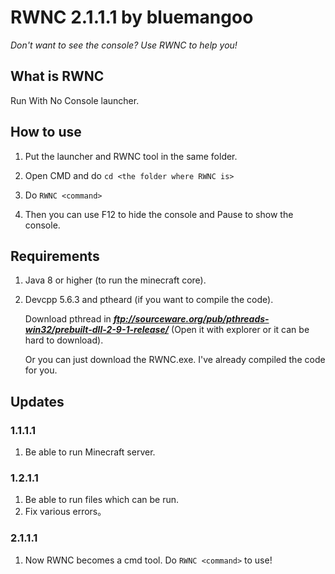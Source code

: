 # RWNC 2.1.1.1 by bluemangoo
*Don't want to see the console? Use RWNC to help you!*
## What is RWNC
Run With No Console launcher.
## How to use
1. Put the launcher and RWNC tool in the same folder.

2. Open CMD and do `cd <the folder where RWNC is>`

3. Do `RWNC <command>`

4. Then you can use F12 to hide the console and Pause to show the console.
## Requirements
1. Java 8 or higher (to run the minecraft core).

2. Devcpp 5.6.3 and ptheard (if you want to compile the code).

   Download pthread in ***ftp://sourceware.org/pub/pthreads-win32/prebuilt-dll-2-9-1-release/***  (Open it with explorer or it can be hard to download).

   Or you can just download the RWNC.exe. I've already compiled the code for you.
## Updates
### 1.1.1.1
1. Be able to run Minecraft server.
### 1.2.1.1
1. Be able to run files which can be run.
2. Fix various errors。
### 2.1.1.1
1. Now RWNC becomes a cmd tool. Do `RWNC <command>` to use!
